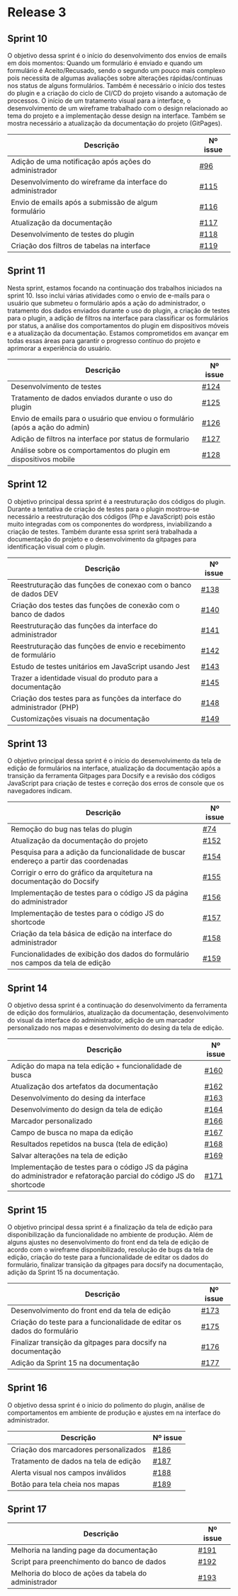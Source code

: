 # **Release 3**

## **Sprint 10**

O objetivo dessa sprint é o início do desenvolvimento dos envios de emails em dois momentos: Quando um formulário é enviado e quando um formulário é Aceito/Recusado, sendo o segundo um pouco mais complexo pois necessita de algumas avaliações sobre alterações rápidas/continuas nos status de alguns formulários. Também é necessário o início dos testes do plugin e a criação do ciclo de CI/CD do projeto visando a automação de processos. O início de um tratamento visual para a interface, o desenvolvimento de um wireframe trabalhado com o design relacionado ao tema do projeto e a implementação desse design na interface. Também se mostra necessário a atualização da documentação do projeto (GitPages).


|Descrição| Nº issue|
|---------|---------|
| Adição de uma notificação após ações do administrador|<a href="https://github.com/ResidenciaTICBrisa/T2G8-Plugin-Wordpress/issues/96" target="_blank">#96</a></li>|
| Desenvolvimento do wireframe da interface do administrador |<a href="https://github.com/ResidenciaTICBrisa/T2G8-Plugin-Wordpress/issues/115" target="_blank">#115</a></li>|
| Envio de emails após a submissão de algum formulário |<a href="https://github.com/ResidenciaTICBrisa/T2G8-Plugin-Wordpress/issues/116" target="_blank">#116</a></li>|
| Atualização da documentação |<a href="https://github.com/ResidenciaTICBrisa/T2G8-Plugin-Wordpress/issues/117" target="_blank">#117</a></li>|
| Desenvolvimento de testes do plugin |<a href="https://github.com/ResidenciaTICBrisa/T2G8-Plugin-Wordpress/issues/118" target="_blank">#118</a></li>|
| Criação dos filtros de tabelas na interface |<a href="https://github.com/ResidenciaTICBrisa/T2G8-Plugin-Wordpress/issues/119" target="_blank">#119</a></li>|


## **Sprint 11**

Nesta sprint, estamos focando na continuação dos trabalhos iniciados na sprint 10. Isso inclui várias atividades como o envio de e-mails para o usuário que submeteu o formulário após a ação do administrador, o tratamento dos dados enviados durante o uso do plugin, a criação de testes para o plugin, a adição de filtros na interface para classificar os formulários por status, a análise dos comportamentos do plugin em dispositivos móveis e a atualização da documentação. Estamos comprometidos em avançar em todas essas áreas para garantir o progresso contínuo do projeto e aprimorar a experiência do usuário.


|Descrição| Nº issue|
|---------|---------|
| Desenvolvimento de testes|<a href="https://github.com/ResidenciaTICBrisa/T2G8-Plugin-Wordpress/issues/124" target="_blank">#124</a></li>|
| Tratamento de dados enviados durante o uso do plugin|<a href="https://github.com/ResidenciaTICBrisa/T2G8-Plugin-Wordpress/issues/125" target="_blank">#125</a></li>|
| Envio de emails para o usuário que enviou o formulário (após a ação do admin)|<a href="https://github.com/ResidenciaTICBrisa/T2G8-Plugin-Wordpress/issues/126" target="_blank">#126</a></li>|
| Adição de filtros na interface por status de formulario|<a href="https://github.com/ResidenciaTICBrisa/T2G8-Plugin-Wordpress/issues/127" target="_blank">#127</a></li>|
| Análise sobre os comportamentos do plugin em dispositivos mobile|<a href="https://github.com/ResidenciaTICBrisa/T2G8-Plugin-Wordpress/issues/128" target="_blank">#128</a></li>|

## **Sprint 12**

O objetivo principal dessa sprint é a reestruturação dos códigos do plugin. Durante a tentativa de criação de testes para o plugin mostrou-se necessário a reestruturação dos códigos (Php e JavaScript) pois estão muito integradas com os componentes do wordpress, inviabilizando a criação de testes. Também durante essa sprint será trabalhada a documentação do projeto e o desenvolvimento da gitpages para identificação visual com o plugin.

|Descrição| Nº issue|
|---------|---------|
| Reestruturação das funções de conexao com o banco de dados DEV|<a href="https://github.com/ResidenciaTICBrisa/T2G8-Plugin-Wordpress/issues/138" target="_blank">#138</a></li>|
| Criação dos testes das funções de conexão com o banco de dados|<a href="https://github.com/ResidenciaTICBrisa/T2G8-Plugin-Wordpress/issues/140" target="_blank">#140</a></li>|
| Reestruturação das funções da interface do administrador|<a href="https://github.com/ResidenciaTICBrisa/T2G8-Plugin-Wordpress/issues/141" target="_blank">#141</a></li>|
| Reestruturação das funções de envio e recebimento de formulário|<a href="https://github.com/ResidenciaTICBrisa/T2G8-Plugin-Wordpress/issues/142" target="_blank">#142</a></li>|
| Estudo de testes unitários em JavaScript usando Jest|<a href="https://github.com/ResidenciaTICBrisa/T2G8-Plugin-Wordpress/issues/143" target="_blank">#143</a></li>|
| Trazer a identidade visual do produto para a documentação|<a href="https://github.com/ResidenciaTICBrisa/T2G8-Plugin-Wordpress/issues/145" target="_blank">#145</a></li>|
| Criação dos testes para as funções da interface do administrador (PHP)|<a href="https://github.com/ResidenciaTICBrisa/T2G8-Plugin-Wordpress/issues/148" target="_blank">#148</a></li>|
| Customizações visuais na documentação|<a href="https://github.com/ResidenciaTICBrisa/T2G8-Plugin-Wordpress/issues/149" target="_blank">#149</a></li>|


## **Sprint 13**

O objetivo principal dessa sprint é o início do desenvolvimento da tela de edição de formulários na interface, atualização da documentação após a transição da ferramenta Gitpages para Docsify e a revisão dos códigos JavaScript para criação de testes e correção dos erros de console que os navegadores indicam.

|Descrição| Nº issue|
|---------|---------|
| Remoção do bug nas telas do plugin |<a href="https://github.com/ResidenciaTICBrisa/T2G8-Plugin-Wordpress/issues/74" target="_blank">#74</a></li>|
|Atualização da documentação do projeto |<a href="https://github.com/ResidenciaTICBrisa/T2G8-Plugin-Wordpress/issues/152" target="_blank">#152</a></li>|
| Pesquisa para a adição da funcionalidade de buscar endereço a partir das coordenadas  |<a href="https://github.com/ResidenciaTICBrisa/T2G8-Plugin-Wordpress/issues/154" target="_blank">#154</a></li>|
| Corrigir o erro do gráfico da arquitetura na documentação do Docsify |<a href="https://github.com/ResidenciaTICBrisa/T2G8-Plugin-Wordpress/issues/155" target="_blank">#155</a></li>|
| Implementação de testes para o código JS da página do administrador |<a href="https://github.com/ResidenciaTICBrisa/T2G8-Plugin-Wordpress/issues/156" target="_blank">#156</a></li>|
| Implementação de testes para o código JS do shortcode |<a href="https://github.com/ResidenciaTICBrisa/T2G8-Plugin-Wordpress/issues/157" target="_blank">#157</a></li>|
| Criação da tela básica de edição na interface do administrador |<a href="https://github.com/ResidenciaTICBrisa/T2G8-Plugin-Wordpress/issues/158" target="_blank">#158</a></li>|
| Funcionalidades de exibição dos dados do formulário nos campos da tela de edição |<a href="https://github.com/ResidenciaTICBrisa/T2G8-Plugin-Wordpress/issues/159" target="_blank">#159</a></li>|

## **Sprint 14**

O objetivo dessa sprint é a continuação do desenvolvimento da ferramenta de edição dos formulários, atualização da documentação, desenvolvimento do visual da interface do administrador, adição de um marcador personalizado nos mapas e desenvolvimento do desing da tela de edição.

|Descrição| Nº issue|
|---------|---------|
| Adição do mapa na tela edição + funcionalidade de busca|<a href="https://github.com/ResidenciaTICBrisa/T2G8-Plugin-Wordpress/issues/160" target="_blank">#160</a></li>|
| Atualização dos artefatos da documentação|<a href="https://github.com/ResidenciaTICBrisa/T2G8-Plugin-Wordpress/issues/162" target="_blank">#162</a></li>|
| Desenvolvimento do desing da interface|<a href="https://github.com/ResidenciaTICBrisa/T2G8-Plugin-Wordpress/issues/163" target="_blank">#163</a></li>|
| Desenvolvimento do design da tela de edição|<a href="https://github.com/ResidenciaTICBrisa/T2G8-Plugin-Wordpress/issues/164" target="_blank">#164</a></li>|
| Marcador personalizado|<a href="https://github.com/ResidenciaTICBrisa/T2G8-Plugin-Wordpress/issues/166" target="_blank">#166</a></li>|
| Campo de busca no mapa da edição |<a href="https://github.com/ResidenciaTICBrisa/T2G8-Plugin-Wordpress/issues/167" target="_blank">#167</a></li>|
| Resultados repetidos na busca (tela de edição)|<a href="https://github.com/ResidenciaTICBrisa/T2G8-Plugin-Wordpress/issues/168" target="_blank">#168</a></li>|
| Salvar alterações na tela de edição |<a href="https://github.com/ResidenciaTICBrisa/T2G8-Plugin-Wordpress/issues/169" target="_blank">#169</a></li>|
| Implementação de testes para o código JS da página do administrador e refatoração parcial do código JS do shortcode|<a href="https://github.com/ResidenciaTICBrisa/T2G8-Plugin-Wordpress/issues/171" target="_blank">#171</a></li>|


## **Sprint 15**

O objetivo principal dessa sprint é a finalização da tela de edição para disponibilização da funcionalidade no ambiente de produção. Além de alguns ajustes no desenvolvimento do front end da tela de edição de acordo com o wireframe disponibilizado, resolução de bugs da tela de edição, criação do teste para a funcionalidade de editar os dados do formulário, finalizar transição da gitpages para docsify na documentação, adição da Sprint 15 na documentação.

|Descrição| Nº issue|
|---------|---------|
| Desenvolvimento do front end da tela de edição |<a href="https://github.com/ResidenciaTICBrisa/T2G8-Plugin-Wordpress/issues/173" target="_blank">#173</a></li>|
| Criação do teste para a funcionalidade de editar os dados do formulário|<a href="https://github.com/ResidenciaTICBrisa/T2G8-Plugin-Wordpress/issues/175" target="_blank">#175</a></li>|
| Finalizar transição da gitpages para docsify na documentação|<a href="https://github.com/ResidenciaTICBrisa/T2G8-Plugin-Wordpress/issues/176" target="_blank">#176</a></li>|
| Adição da Sprint 15 na documentação |<a href="https://github.com/ResidenciaTICBrisa/T2G8-Plugin-Wordpress/issues/177" target="_blank">#177</a></li>|


## **Sprint 16**

O objetivo dessa sprint é o inicio do polimento do plugin, análise de comportamentos em ambiente de produção e ajustes em na interface do administrador.

|Descrição| Nº issue|
|---------|---------|
| Criação dos marcadores personalizados |<a href="https://github.com/ResidenciaTICBrisa/T2G8-Plugin-Wordpress/issues/186" target="_blank">#186</a></li>|
| Tratamento de dados na tela de edição |<a href="https://github.com/ResidenciaTICBrisa/T2G8-Plugin-Wordpress/issues/187" target="_blank">#187</a></li>|
| Alerta visual nos campos inválidos |<a href="https://github.com/ResidenciaTICBrisa/T2G8-Plugin-Wordpress/issues/188" target="_blank">#188</a></li>|
| Botão para tela cheia nos mapas |<a href="https://github.com/ResidenciaTICBrisa/T2G8-Plugin-Wordpress/issues/189" target="_blank">#189</a></li>|


## **Sprint 17**


|Descrição| Nº issue|
|---------|---------|
| Melhoria na landing page da documentação |<a href="https://github.com/ResidenciaTICBrisa/T2G8-Plugin-Wordpress/issues/191" target="_blank">#191</a></li>|
| Script para preenchimento do banco de dados |<a href="https://github.com/ResidenciaTICBrisa/T2G8-Plugin-Wordpress/issues/192" target="_blank">#192</a></li>|
| Melhoria do bloco de ações da tabela do administrador |<a href="https://github.com/ResidenciaTICBrisa/T2G8-Plugin-Wordpress/issues/193" target="_blank">#193</a></li>|